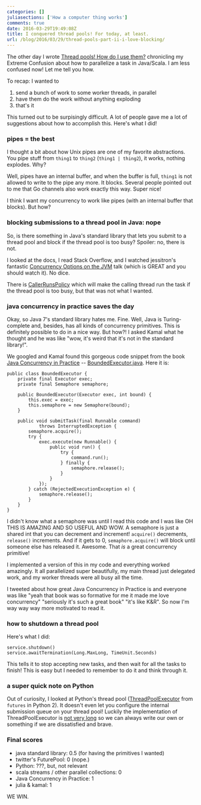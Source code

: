 ```yaml
---
categories: []
juliasections: ['How a computer thing works']
comments: true
date: 2016-03-29T19:49:08Z
title: I conquered thread pools! For today, at least.
url: /blog/2016/03/29/thread-pools-part-ii-i-love-blocking/
---
```


The other day I wrote [Thread pools! How do I use them?](http://jvns.ca/blog/2016/03/27/thread-pools-how-do-i-use-them/) chronicling my Extreme Confusion about how to parallelize a task in Java/Scala. I am less confused now! Let me tell you how.

To recap: I wanted to 

1. send a bunch of work to some worker threads, in parallel
2. have them do the work without anything exploding
3. that's it

This turned out to be surpisingly difficult. A lot of people gave me a lot of suggestions about how to accomplish this. Here's what I did!

### pipes = the best

I thought a bit about how Unix pipes are one of my favorite abstractions. You pipe stuff from `thing1` to `thing2` (`thing1 | thing2`), it works, nothing explodes. Why?

Well, pipes have an internal buffer, and when the buffer is full, `thing1` is not allowed to write to the pipe any more. It blocks. Several people pointed out to me that Go channels also work exactly this way. Super nice!

I think I want my concurrency to work like pipes (with an internal buffer that blocks). But how?

### blocking submissions to a thread pool in Java: nope

So, is there something in Java's standard library that lets you submit to a thread pool and block if the thread pool is too busy? Spoiler: no, there is not.

I looked at the docs, I read Stack Overflow, and I watched jessitron's fantastic [Concurrency Options on the JVM](https://www.youtube.com/watch?v=yhguOt863nw) talk (which is GREAT and you should watch it). No dice.

There is [CallerRunsPolicy](https://docs.oracle.com/javase/7/docs/api/java/util/concurrent/ThreadPoolExecutor.CallerRunsPolicy.html) which will make the calling thread run the task if the thread pool is too busy, but that was not what I wanted.

### java concurrency in practice saves the day

Okay, so Java 7's standard library hates me. Fine. Well, Java is Turing-complete and, besides, has all kinds of concurrency primitives. This is definitely possible to do in a nice way. But how?! I asked Kamal what he thought and he was like "wow, it's weird that it's not in the standard library!".

We googled and Kamal found this gorgeous code snippet from the book [Java Concurrency in Practice](http://www.amazon.com/Java-Concurrency-Practice-Brian-Goetz/dp/0321349601?ie=UTF8&*Version*=1&*entries*=0) -- [BoundedExecutor.java](http://jcip.net/listings/BoundedExecutor.java). Here it is:

```
public class BoundedExecutor {
    private final Executor exec;
    private final Semaphore semaphore;

    public BoundedExecutor(Executor exec, int bound) {
        this.exec = exec;
        this.semaphore = new Semaphore(bound);
    }

    public void submitTask(final Runnable command)
            throws InterruptedException {
        semaphore.acquire();
        try {
            exec.execute(new Runnable() {
                public void run() {
                    try {
                        command.run();
                    } finally {
                        semaphore.release();
                    }
                }
            });
        } catch (RejectedExecutionException e) {
            semaphore.release();
        }
    }
}
```

I didn't know what a semaphore was until I read this code and I was like OH THIS IS AMAZING AND SO USEFUL AND WOW. A semaphore is just a shared int that you can decrement and increment! `acquire()` decrements, `release()` increments. And if it gets to 0, `semaphore.acquire()` will block until someone else has released it. Awesome. That *is* a great concurrency primitive!

I implemented a version of this in my code and everything worked amazingly. It all parallelized super beautifully, my main thread just delegated work, and my worker threads were all busy all the time.

I tweeted about how great Java Concurrency in Practice is and everyone was like "yeah that book was so formative for me it made me love concurrency" "seriously it's such a great book" "it's like K&R". So now I'm way way way more motivated to read it.

### how to shutdown a thread pool

Here's what I did:

```
service.shutdown()
service.awaitTermination(Long.MaxLong, TimeUnit.Seconds)
```

This tells it to stop accepting new tasks, and then wait for all the tasks to finish! This is easy but I needed to remember to do it and think through it.

### a super quick note on Python

Out of curiosity, I looked at Python's thread pool ([ThreadPoolExecutor](https://docs.python.org/3/library/concurrent.futures.html#concurrent.futures.ThreadPoolExecutor) from `futures` in Python 2). It doesn't even let you configure the internal submission queue on your thread pool! Luckily the implementation of ThreadPoolExecutor is [not very long](https://hg.python.org/cpython/file/3.5/Lib/concurrent/futures/thread.py) so we can always write our own or something if we are dissatisfied and brave.

### Final scores

* java standard library: 0.5 (for having the primitives I wanted)
* twitter's FuturePool: 0 (nope.)
* Python: ???, but, not relevant
* scala streams / other parallel collections: 0
* Java Concurrency in Practice: 1
* julia & kamal: 1

WE WIN.
